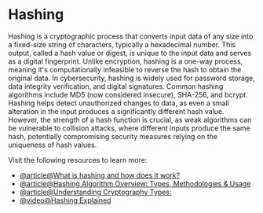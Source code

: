 # Hashing

Hashing is a cryptographic process that converts input data of any size into a fixed-size string of characters, typically a hexadecimal number. This output, called a hash value or digest, is unique to the input data and serves as a digital fingerprint. Unlike encryption, hashing is a one-way process, meaning it's computationally infeasible to reverse the hash to obtain the original data. In cybersecurity, hashing is widely used for password storage, data integrity verification, and digital signatures. Common hashing algorithms include MD5 (now considered insecure), SHA-256, and bcrypt. Hashing helps detect unauthorized changes to data, as even a small alteration in the input produces a significantly different hash value. However, the strength of a hash function is crucial, as weak algorithms can be vulnerable to collision attacks, where different inputs produce the same hash, potentially compromising security measures relying on the uniqueness of hash values.

Visit the following resources to learn more:

- [@article@What is hashing and how does it work?](https://www.techtarget.com/searchdatamanagement/definition/hashing)
- [@article@Hashing Algorithm Overview: Types, Methodologies & Usage](https://www.okta.com/identity-101/hashing-algorithms/)
- [@article@Understanding Cryptography Types:](https://geekflare.com/cybersecurity/cryptography-types/)
- [@video@Hashing Explained](https://www.youtube.com/watch?v=EOe1XUykdP4)